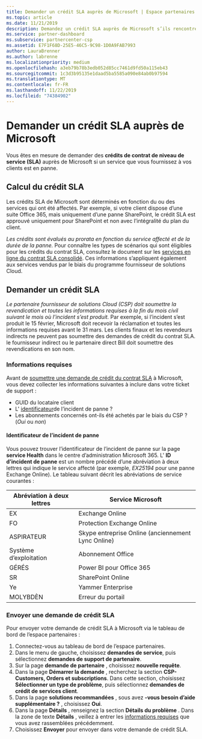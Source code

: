 ```yaml
---
title: Demander un crédit SLA auprès de Microsoft | Espace partenaires
ms.topic: article
ms.date: 11/21/2019
description: Demandez un crédit SLA auprès de Microsoft s’ils rencontrent une panne de service.
ms.service: partner-dashboard
ms.subservice: partnercenter-csp
ms.assetid: E7F1F68D-25E5-46C5-9C98-1D0A9FAB7993
author: LauraBrenner
ms.author: labrenne
ms.localizationpriority: medium
ms.openlocfilehash: a3eb79b78b3edb052d85cc7461d9fd50a115eb43
ms.sourcegitcommit: 1c3d3b95135e1daad5ba5585a090e84ab0b97594
ms.translationtype: MT
ms.contentlocale: fr-FR
ms.lasthandoff: 11/22/2019
ms.locfileid: "74384902"
---
```

# <a name="request-an-sla-credit-from-microsoft"></a>Demander un crédit SLA auprès de Microsoft 

Vous êtes en mesure de demander des **crédits de contrat de niveau de service (SLA)** auprès de Microsoft si un service que vous fournissez à vos clients est en panne.

## <a name="sla-credit-calculation"></a>Calcul du crédit SLA

Les crédits SLA de Microsoft sont déterminés en fonction du ou des services qui ont été affectés. Par exemple, si votre client dispose d’une suite Office 365, mais uniquement d’une panne SharePoint, le crédit SLA est approuvé uniquement pour SharePoint et non avec l’intégralité du plan du client.

*Les crédits sont évalués au prorata en fonction du service affecté et de la durée de la panne.* Pour connaître les types de scénarios qui sont éligibles pour les crédits du contrat SLA, consultez le document sur les [services en ligne du contrat SLA consolidé](http://www.microsoftvolumelicensing.com/DocumentSearch.aspx?Mode=3&DocumentTypeId=37). Ces informations s’appliquent également aux services vendus par le biais du programme fournisseur de solutions Cloud.

## <a name="request-an-sla-credit"></a>Demander un crédit SLA

*Le partenaire fournisseur de solutions Cloud (CSP) doit soumettre la revendication et toutes les informations requises à la fin du mois civil suivant le mois où l’incident s’est produit.* Par exemple, si l’incident s’est produit le 15 février, Microsoft doit recevoir la réclamation et toutes les informations requises avant le 31 mars. Les clients finaux et les revendeurs indirects ne peuvent pas soumettre des demandes de crédit du contrat SLA. le fournisseur indirect ou le partenaire direct Bill doit soumettre des revendications en son nom.

### <a name="required-information"></a>Informations requises

Avant de [soumettre une demande de crédit du contrat SLA](#submit-sla-credit-request) à Microsoft, vous devez collecter les informations suivantes à inclure dans votre ticket de support :

- GUID du locataire client
- L' [identificateur](#outage-incident-identifier)de l’incident de panne ?
- Les abonnements concernés ont-ils été achetés par le biais du CSP ? (*Oui* ou *non*)

#### <a name="outage-incident-identifier"></a>Identificateur de l’incident de panne

Vous pouvez trouver l’identificateur de l’incident de panne sur la page **service Health** dans le centre d’administration Microsoft 365. L' **ID d’incident de panne** est un nombre précédé d’une abréviation à deux lettres qui indique le service affecté (par exemple, *EX25194* pour une panne Exchange Online). Le tableau suivant décrit les abréviations de service courantes :

| Abréviation à deux lettres | Service Microsoft |
| ----------------------- | ----------------- |
| EX | Exchange Online |
| FO | Protection Exchange Online |
| ASPIRATEUR | Skype entreprise Online (anciennement Lync Online) |
| Système d’exploitation | Abonnement Office |
| GÉRÉS | Power BI pour Office 365 |
| SR | SharePoint Online |
| Ye | Yammer Enterprise |
| MOLYBDÈN | Erreur du portail |

### <a name="submit-sla-credit-request"></a>Envoyer une demande de crédit SLA

Pour envoyer votre demande de crédit SLA à Microsoft via le tableau de bord de l’espace partenaires :

1. Connectez-vous au tableau de bord de l’espace partenaires.
2. Dans le menu de gauche, choisissez **demandes de service**, puis sélectionnez **demandes de support de partenaire**.
3. Sur la page **demande de partenaire** , choisissez **nouvelle requête**.
4. Dans la page **Démarrer la demande** , recherchez la section **CSP-Customers, Orders et subscriptions**. Dans cette section, choisissez **Sélectionner un type de problème**, puis sélectionnez **demandes de crédit de services client**.
5. Dans la page **solutions recommandées** , sous avez **-vous besoin d’aide supplémentaire ?** , choisissez **Oui**.
6. Dans la page **Détails** , renseignez la section **Détails du problème** . Dans la zone de texte **Détails** , veillez à entrer les [informations requises](#required-information) que vous avez rassemblées précédemment.
7. Choisissez **Envoyer** pour envoyer dans votre demande de crédit SLA.
